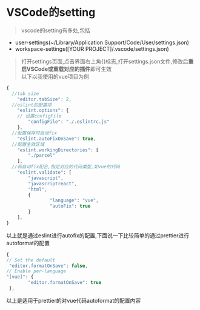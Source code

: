 # VSCode的setting
> vscode的setting有多处,包括
- user-settings(~/Library/Application Support/Code/User/settings.json)   
- workspace-settings([YOUR PROJECT]/.vscode/settings.json)   
> 打开settings页面,点击界面右上角{}标志,打开settings.json文件,修改后<b>重启VSCode或重载对应的插件</b>即可生效   
以下以我使用的vue项目为例
```js
{
  //tab size
	"editor.tabSize": 2,
  //eslint的配置项
	"eslint.options": {
    // 设置configFile
		"configFile": "./.eslintrc.js"
	},
  //配置保存时自动fix
	"eslint.autoFixOnSave": true,
  //配置生效区域
	"eslint.workingDirectories": [
		"./parcel"
	],
  //和自动fix配合,指定对应的代码类型,如vue的代码
	"eslint.validate": [
		"javascript",
		"javascriptreact",
		"html",
		{
				"language": "vue",
				"autoFix": true
		}
	],
}

```
以上就是通过eslint进行autofix的配置,下面说一下比较简单的通过prettier进行autoformat的配置
```js
{
// Set the default
 "editor.formatOnSave": false,
// Enable per-language
"[vue]": {
		"editor.formatOnSave": true
 },
```
以上是适用于prettier的对vue代码autoformat的配置内容
